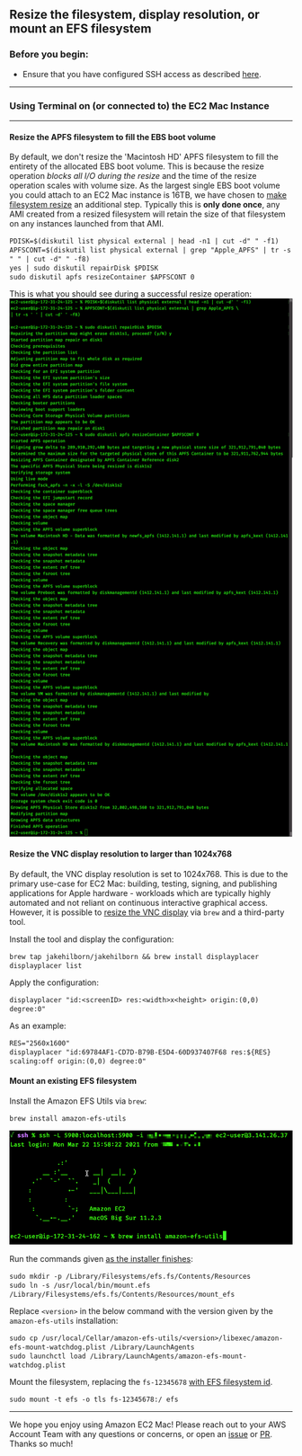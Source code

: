 ## **Resize the filesystem, display resolution, or mount an EFS filesystem**

### **Before you begin:**

* Ensure that you have configured SSH access as described [here](03_connect_and_enable.md).

---
### **Using Terminal on (or connected to) the EC2 Mac Instance**
---

#### **Resize the APFS filesystem to fill the EBS boot volume**

By default, we don't resize the 'Macintosh HD' APFS filesystem to fill the entirety of the allocated EBS boot volume. 
This is because the resize operation *blocks all I/O during the resize* and the time of the resize operation scales with volume size.
As the largest single EBS boot volume you could attach to an EC2 Mac instance is 16TB, we have chosen to [make filesystem resize](https://docs.aws.amazon.com/AWSEC2/latest/UserGuide/ec2-mac-instances.html#mac-instance-increase-volume) an additional step.
Typically this is **only done once**, any AMI created from a resized filesystem will retain the size of that filesystem on any instances launched from that AMI. 

```
PDISK=$(diskutil list physical external | head -n1 | cut -d" " -f1)
APFSCONT=$(diskutil list physical external | grep "Apple_APFS" | tr -s " " | cut -d" " -f8)
yes | sudo diskutil repairDisk $PDISK
sudo diskutil apfs resizeContainer $APFSCONT 0
```

This is what you should see during a successful resize operation:
<img src="../img/disk_resize_full.png" width="1000" alt="The Terminal output of the result of the filesystem expansion commands.">

#### **Resize the VNC display resolution to larger than 1024x768**

By default, the VNC display resolution is set to 1024x768. This is due to the primary use-case for EC2 Mac: building, testing, signing, and publishing applications for Apple hardware - workloads which are typically highly automated and not reliant on continuous interactive graphical access. However, it is possible to [resize the VNC display](https://docs.aws.amazon.com/AWSEC2/latest/UserGuide/ec2-mac-instances.html#mac-screen-resolution) via `brew` and a third-party tool.

Install the tool and display the configuration:
```
brew tap jakehilborn/jakehilborn && brew install displayplacer
displayplacer list
```

Apply the configuration:
```
displayplacer "id:<screenID> res:<width>x<height> origin:(0,0) degree:0"
```

As an example:
```
RES="2560x1600"
displayplacer "id:69784AF1-CD7D-B79B-E5D4-60D937407F68 res:${RES} scaling:off origin:(0,0) degree:0"
```

#### **Mount an existing EFS filesystem**

Install the Amazon EFS Utils via `brew`:
```
brew install amazon-efs-utils
```
<img src="../img/brew_install_amazon_efs.png" width="800" alt="The Terminal output of the result of the brew install command.">

Run the commands given [as the installer finishes](https://docs.aws.amazon.com/efs/latest/ug/installing-amazon-efs-utils.html#install-efs-utils-macBigSur):
```
sudo mkdir -p /Library/Filesystems/efs.fs/Contents/Resources
sudo ln -s /usr/local/bin/mount.efs /Library/Filesystems/efs.fs/Contents/Resources/mount_efs
```

Replace `<version>` in the below command with the version given by the `amazon-efs-utils` installation:
```
sudo cp /usr/local/Cellar/amazon-efs-utils/<version>/libexec/amazon-efs-mount-watchdog.plist /Library/LaunchAgents
sudo launchctl load /Library/LaunchAgents/amazon-efs-mount-watchdog.plist
```

Mount the filesystem, replacing the `fs-12345678` [with EFS filesystem id](https://docs.aws.amazon.com/efs/latest/ug/efs-mount-helper.html#mounting-fs-mount-helper-ec2-mac).
```
sudo mount -t efs -o tls fs-12345678:/ efs
```

---

We hope you enjoy using Amazon EC2 Mac! Please reach out to your AWS Account Team with any questions or concerns, or open an [issue](https://github.com/aws-samples/amazon-ec2-mac-getting-started/issues/new/choose) or [PR](https://github.com/aws-samples/amazon-ec2-mac-getting-started/compare). Thanks so much!
